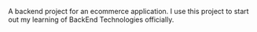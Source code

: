 A backend project for an ecommerce application. I use this project to start out my learning of BackEnd Technologies officially.  
